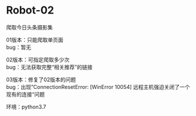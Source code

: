 # Robot-02   
爬取今日头条摄影集   
    
01版本：只能爬取单页面   
bug：暂无
     
02版本：可指定爬取多少次    
bug：无法获取完整“相关推荐”的链接    
    
03版本：修复了02版本的问题    
bug：出现”ConnectionResetError: [WinError 10054] 远程主机强迫关闭了一个现有的连接“问题    
    
环境：python3.7
